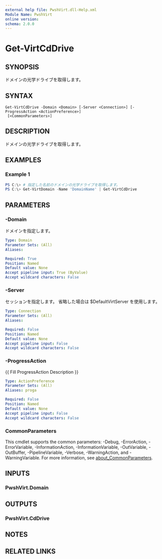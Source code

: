 ```yaml
---
external help file: PwshVirt.dll-Help.xml
Module Name: PwshVirt
online version:
schema: 2.0.0
---
```


# Get-VirtCdDrive

## SYNOPSIS
ドメインの光学ドライブを取得します。

## SYNTAX

```
Get-VirtCdDrive -Domain <Domain> [-Server <Connection>] [-ProgressAction <ActionPreference>]
 [<CommonParameters>]
```

## DESCRIPTION
ドメインの光学ドライブを取得します。

## EXAMPLES

### Example 1
```powershell
PS C:\> # 指定した名前のドメインの光学ドライブを取得します。
PS C:\> Get-VirtDomain -Name 'DomainName' | Get-VirtCdDrive
```

## PARAMETERS

### -Domain
ドメインを指定します。

```yaml
Type: Domain
Parameter Sets: (All)
Aliases:

Required: True
Position: Named
Default value: None
Accept pipeline input: True (ByValue)
Accept wildcard characters: False
```

### -Server
セッションを指定します。
省略した場合は $DefaultVirtServer を使用します。

```yaml
Type: Connection
Parameter Sets: (All)
Aliases:

Required: False
Position: Named
Default value: None
Accept pipeline input: False
Accept wildcard characters: False
```

### -ProgressAction
{{ Fill ProgressAction Description }}

```yaml
Type: ActionPreference
Parameter Sets: (All)
Aliases: proga

Required: False
Position: Named
Default value: None
Accept pipeline input: False
Accept wildcard characters: False
```

### CommonParameters
This cmdlet supports the common parameters: -Debug, -ErrorAction, -ErrorVariable, -InformationAction, -InformationVariable, -OutVariable, -OutBuffer, -PipelineVariable, -Verbose, -WarningAction, and -WarningVariable. For more information, see [about_CommonParameters](http://go.microsoft.com/fwlink/?LinkID=113216).

## INPUTS

### PwshVirt.Domain

## OUTPUTS

### PwshVirt.CdDrive

## NOTES

## RELATED LINKS
